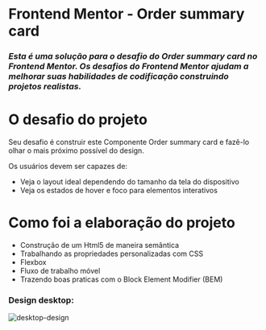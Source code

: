 # Frontend Mentor - Order summary card

 ### *Esta é uma solução para o desafio do Order summary card no Frontend Mentor. Os desafios do Frontend Mentor ajudam a melhorar suas habilidades de codificação construindo projetos realistas.* 

# O desafio do projeto

Seu desafio é construir este Componente Order summary card e fazê-lo olhar o mais próximo possível do design. 

Os usuários devem ser capazes de:

* Veja o layout ideal dependendo do tamanho da tela do dispositivo
* Veja os estados de hover e foco para elementos interativos
# Como foi a elaboração do projeto
* Construção de um Html5 de maneira semântica
* Trabalhando as propriedades personalizadas com CSS
* Flexbox
* Fluxo de trabalho móvel 
* Trazendo boas praticas com o Block Element Modifier (BEM) 
### Design desktop:
![desktop-design](https://user-images.githubusercontent.com/96561261/184233578-a2a12f47-8e1e-456b-a2d5-0785e80213d4.jpg)
